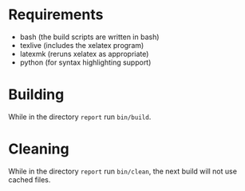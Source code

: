 # Requirements
 - bash (the build scripts are written in bash)
 - texlive (includes the xelatex program)
 - latexmk (reruns xelatex as appropriate)
 - python (for syntax highlighting support)

# Building
While in the directory `report` run `bin/build`.

# Cleaning
While in the directory `report` run `bin/clean`, the next build will not use cached files.
